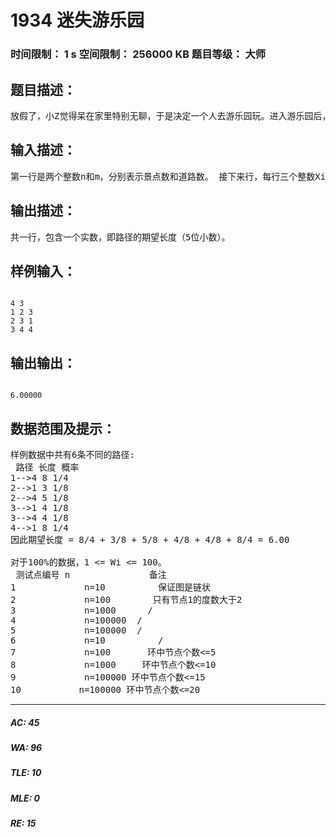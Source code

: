 # 1934 迷失游乐园   
### 时间限制： 1 s     空间限制： 256000 KB     题目等级： 大师  
## 题目描述：  

<pre>
放假了，小Z觉得呆在家里特别无聊，于是决定一个人去游乐园玩。进入游乐园后，小Z看了看游乐园的地图，发现可以将游乐园抽象成有n个景点、m条道路的无向连通图，且该图中至多有一个环（即m只可能等于n或者n-1）。小Z现在所在的大门也正好是一个景点。小Z不知道什么好玩，于是他决定，从当前位置出发，每次随机去一个和当前景点有道路相连的景点，并且同一个景点不去两次（包括起始景点）。贪玩的小Z会一直游玩，直到当前景点的相邻景点都已经访问过为止。小Z所有经过的景点按顺序构成一条非重复路径，他想知道这条路径的期望长度是多少？小Z把游乐园的抽象地图画下来带回了家，可是忘了标哪个点是大门，他只好假设每个景点都可能是大门（即每个景点作为起始点的概率是一样的）。同时，他每次在选择下一个景点时会等概率地随机选择一个还没去过的相邻景点。
</pre>
  
  
## 输入描述：  

<pre>
第一行是两个整数n和m，分别表示景点数和道路数。 接下来行，每行三个整数Xi, Yi, Wi，分别表示第i条路径的两个景点为Xi, Yi，路径长Wi。所有景点的编号从1至n，两个景点之间至多只有一条道路。
</pre>
  
  
## 输出描述：  

<pre>
共一行，包含一个实数，即路径的期望长度（5位小数）。
</pre>
  
  
## 样例输入：  

<pre><code>
4 3   
1 2 3   
2 3 1   
3 4 4
</code></pre>
  
  
## 输出输出：  

<pre><code>
6.00000
</code></pre>
  
  
## 数据范围及提示：  

<pre>
样例数据中共有6条不同的路径:  
 路径 长度 概率   
1-->4 8 1/4   
2-->1 3 1/8   
2-->4 5 1/8   
3-->1 4 1/8   
3-->4 4 1/8   
4-->1 8 1/4   
因此期望长度 = 8/4 + 3/8 + 5/8 + 4/8 + 4/8 + 8/4 = 6.00
 
对于100%的数据，1 <= Wi <= 100。  
 测试点编号 n               备注   
1             n=10          保证图是链状   
2             n=100        只有节点1的度数大于2   
3             n=1000      /   
4             n=100000  /
5             n=100000  /   
6             n=10          /   
7             n=100       环中节点个数<=5   
8             n=1000     环中节点个数<=10   
9             n=100000 环中节点个数<=15   
10           n=100000 环中节点个数<=20 
</pre>
  
  
***  

##### AC: 45  
##### WA: 96  
##### TLE: 10  
##### MLE: 0  
##### RE: 15  
